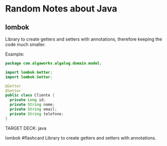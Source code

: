 # Random Notes about Java

## lombok

Library to create getters and setters with annotations, therefore keeping the code much smaller.

Example:
```java
package com.algaworks.algalog.domain.model;

import lombok.Getter;
import lombok.Setter;

@Getter
@Setter
public class Cliente {
  private Long id;
  private String nome;
  private String email;
  private String telefone;
}
```

<!-- for anki -->

TARGET DECK: java

lombok #flashcard 
Library to create getters and setters with annotations.